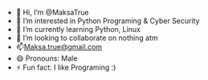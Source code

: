 - 👋 Hi, I’m @MaksaTrue
- 👀 I’m interested in Python Programing & Cyber Security
- 🌱 I’m currently learning Python, Linux
- 💞️ I’m looking to collaborate on nothing atm
- 📫Maksa.true@gmail.com
- 😄 Pronouns: Male
- ⚡ Fun fact: I like Programing :)

<!---
MaksaTrue/MaksaTrue is a ✨ special ✨ repository because its `README.md` (this file) appears on your GitHub profile.
You can click the Preview link to take a look at your changes.
--->
